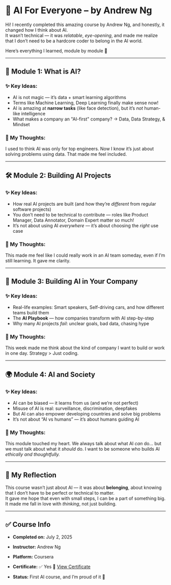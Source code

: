 # 🤖 AI For Everyone – by Andrew Ng

Hi! I recently completed this amazing course by Andrew Ng, and honestly, it changed how I think about AI.  
It wasn’t technical — it was *relatable*, *eye-opening*, and made me realize that I don’t need to be a hardcore coder to belong in the AI world.

Here’s everything I learned, module by module 🫶

---

## 📘 Module 1: What is AI?

### ✨ Key Ideas:
- AI is not magic — it’s data + smart learning algorithms
- Terms like Machine Learning, Deep Learning finally make sense now!
- AI is amazing at **narrow tasks** (like face detection), but it’s *not* human-like intelligence
- What makes a company an "AI-first" company? → Data, Data Strategy, & Mindset

### 🧠 My Thoughts:
I used to think AI was only for top engineers. Now I know it’s just about solving problems using data. That made me feel included.

---

## 🛠️ Module 2: Building AI Projects

### ✨ Key Ideas:
- How real AI projects are built (and how they’re *different* from regular software projects)
- You don’t need to be technical to contribute — roles like Product Manager, Data Annotator, Domain Expert matter so much!
- It’s not about using AI *everywhere* — it’s about choosing the *right* use case

### 🧠 My Thoughts:
This made me feel like I could really work in an AI team someday, even if I’m still learning. It gave me clarity.

---

## 🏢 Module 3: Building AI in Your Company

### ✨ Key Ideas:
- Real-life examples: Smart speakers, Self-driving cars, and how different teams build them
- The **AI Playbook** — how companies transform with AI step-by-step
- Why many AI projects *fail*: unclear goals, bad data, chasing hype

### 🧠 My Thoughts:
This week made me think about the kind of company I want to build or work in one day. Strategy > Just coding.

---

## 🌍 Module 4: AI and Society

### ✨ Key Ideas:
- AI can be biased — it learns from us (and we’re not perfect)
- Misuse of AI is real: surveillance, discrimination, deepfakes
- But AI can also empower developing countries and solve big problems
- It’s not about “AI vs humans” — it’s about humans guiding AI

### 🧠 My Thoughts:
This module touched my heart. We always talk about what AI *can* do… but we must talk about what it *should* do. I want to be someone who builds AI *ethically and thoughtfully.*

---

## 🌱 My Reflection

This course wasn’t just about AI — it was about **belonging**, about knowing that I don’t have to be perfect or technical to matter.  
It gave me hope that even with small steps, I can be a part of something big.  
It made me fall in love with *thinking*, not just building.

---

## ✅ Course Info

- **Completed on:** July 2, 2025
- **Instructor:** Andrew Ng  
- **Platform:** Coursera  
- **Certificate:** ✅ Yes  📄 [View Certificate](./AI-For-Everyone-Certificate.pdf)

- **Status:** First AI course, and I’m proud of it 🌸

